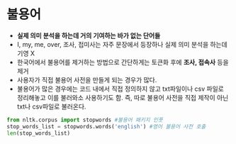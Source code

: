#  불용어

- __실제 의미 분석을 하는데 거의 기여하는 바가 없는 단어들__
- I, my, me, over, 조사, 접미사는 자주 문장에서 등장하나 실제 의미 분석을 하는데 기영 X
- 한국어에서 불용어를 제거하는 방법으로 간단하게는 토큰화 후에 __조사, 접속사__ 등을 제거
- 사용자가 직접 불용어 사전을 만들게 되는 경우가 많다.
- 불용어가 많은 경우에는 코드 내에서 직접 정의하지 않고 txt파일이나 csv 파일로 정리해놓고 이를 불러와소 사용하기도 함. 즉, 따로 불용어 사전을 직접 제작이 아닌 txt나 csv파일로 불러온다.

```python
from nltk.corpus import stopwords #불용어 패키지 인풋
stop_words_list = stopwords.words('english') #영어 불용어 사전 호출
len(stop_words_list)
```

